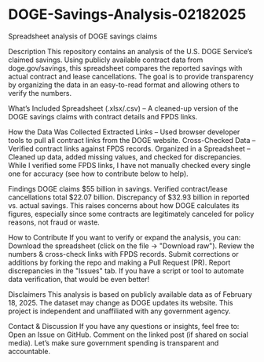 # DOGE-Savings-Analysis-02182025
Spreadsheet analysis of DOGE savings claims

Description
This repository contains an analysis of the U.S. DOGE Service’s claimed savings. 
Using publicly available contract data from doge.gov/savings, this spreadsheet compares the reported savings with actual contract and lease cancellations.
The goal is to provide transparency by organizing the data in an easy-to-read format and allowing others to verify the numbers.

What’s Included
Spreadsheet (.xlsx/.csv) – A cleaned-up version of the DOGE savings claims with contract details and FPDS links.

How the Data Was Collected
Extracted Links – Used browser developer tools to pull all contract links from the DOGE website.
Cross-Checked Data – Verified contract links against FPDS records.
Organized in a Spreadsheet – Cleaned up data, added missing values, and checked for discrepancies. 
While I verified some FPDS links, I have not manually checked every single one for accuracy (see how to contribute below to help).

Findings
DOGE claims $55 billion in savings.
Verified contract/lease cancellations total $22.07 billion.
Discrepancy of $32.93 billion in reported vs. actual savings.
This raises concerns about how DOGE calculates its figures, especially since some contracts are legitimately canceled for policy reasons, not fraud or waste.

How to Contribute
If you want to verify or expand the analysis, you can:
Download the spreadsheet (click on the file → "Download raw").
Review the numbers & cross-check links with FPDS records.
Submit corrections or additions by forking the repo and making a Pull Request (PR).
Report discrepancies in the "Issues" tab.
If you have a script or tool to automate data verification, that would be even better!

Disclaimers
This analysis is based on publicly available data as of February 18, 2025.
The dataset may change as DOGE updates its website.
This project is independent and unaffiliated with any government agency.

Contact & Discussion
If you have any questions or insights, feel free to:
Open an Issue on GitHub.
Comment on the linked post (if shared on social media).
Let’s make sure government spending is transparent and accountable.
